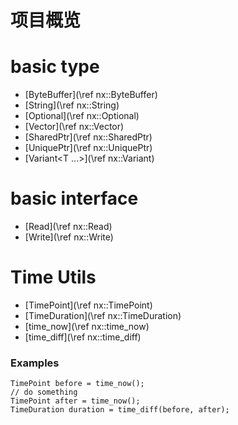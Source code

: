 # 项目概览

<!-- - [基本类型](\ref docs/basic_type.md) -->
# basic type
- [ByteBuffer](\ref nx::ByteBuffer)
- [String](\ref nx::String)
- [Optional<T>](\ref nx::Optional)
- [Vector<T>](\ref nx::Vector)
- [SharedPtr<T>](\ref nx::SharedPtr)
- [UniquePtr<T>](\ref nx::UniquePtr)
- [Variant<T ...>](\ref nx::Variant)

<!-- # basic helper class
- [Uncopyable](\ref nx::Uncopyable) -->

# basic interface
- [Read](\ref nx::Read)
- [Write](\ref nx::Write)

# Time Utils
- [TimePoint](\ref nx::TimePoint)
- [TimeDuration](\ref nx::TimeDuration)
- [time_now](\ref nx::time_now)
- [time_diff](\ref nx::time_diff)

### Examples

```
TimePoint before = time_now();
// do something
TimePoint after = time_now();
TimeDuration duration = time_diff(before, after);
```